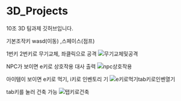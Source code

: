 # 3D_Projects
10조 3D 팀과제 깃허브입니다.

기본조작키 wasd(이동) ,스페이스(점프) 

1번키 2번키로 무기교체, 좌클릭으로 공격
![무기교체및공격](https://github.com/user-attachments/assets/dea38676-6c20-45bc-a53b-a7d00a565b8f)

NPC가 보이면 e키로 상호작용 대사 출력
![npc상호작용](https://github.com/user-attachments/assets/c8f88107-3d52-44a2-b17b-bbdb80fa1ab9)


아이템이 보이면  e키로 먹기, i키로 인벤토리 기
![e키로먹기tab키로인벤열기](https://github.com/user-attachments/assets/8b5d6e52-2c4d-4b67-8286-485f9db1175e)


tab키를 눌러 건축 가능
![탭키로건축](https://github.com/user-attachments/assets/b72bf250-af98-40b1-9c00-8b62386393a0)

